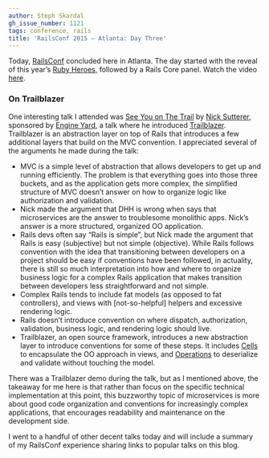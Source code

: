 ```yaml
---
author: Steph Skardal
gh_issue_number: 1121
tags: conference, rails
title: 'RailsConf 2015 — Atlanta: Day Three'
---
```




Today, [RailsConf](https://railsconf.com/2015/) concluded here in Atlanta. The day started with the reveal of this year’s [Ruby Heroes](http://rubyheroes.com/), followed by a Rails Core panel. Watch the video [here](http://confreaks.tv/videos/railsconf2015-ruby-heroes-awards).

### On Trailblazer

One interesting talk I attended was [See You on The Trail](http://confreaks.tv/videos/railsconf2015-trailblazer-a-new-architecture-for-rails) by [Nick Sutterer](https://github.com/apotonick), sponsored by [Engine Yard](https://www.engineyard.com/), a talk where he introduced [Trailblazer](https://github.com/apotonick/trailblazer). Trailblazer is an abstraction layer on top of Rails that introduces a few additional layers that build on the MVC convention. I appreciated several of the arguments he made during the talk:

- MVC is a simple level of abstraction that allows developers to get up and running efficiently. The problem is that everything goes into those three buckets, and as the application gets more complex, the simplified structure of MVC doesn’t answer on how to organize logic like authorization and validation.
- Nick made the argument that DHH is wrong when says that microservices are the answer to troublesome monolithic apps. Nick’s answer is a more structured, organized OO application.
- Rails devs often say “Rails is simple”, but Nick made the argument that Rails is easy (subjective) but not simple (objective). While Rails follows convention with the idea that transitioning between developers on a project should be easy if conventions have been followed, in actuality, there is still so much interpretation into how and where to organize business logic for a complex Rails application that makes transition between developers less straightforward and not simple.
- Complex Rails tends to include fat models (as opposed to fat controllers), and views with [not-so-helpful] helpers and excessive rendering logic.
- Rails doesn’t introduce convention on where dispatch, authorization, validation, business logic, and rendering logic should live.
- Trailblazer, an open source framework, introduces a new abstraction layer to introduce conventions for some of these steps. It includes [Cells](https://github.com/apotonick/cells) to encapsulate the OO approach in views, and [Operations](https://github.com/apotonick/trailblazer#operation) to deserialize and validate without touching the model.

There was a Trailblazer demo during the talk, but as I mentioned above, the takeaway for me here is that rather than focus on the specific technical implementation at this point, this buzzworthy topic of microservices is more about good code organization and conventions for increasingly complex applications, that encourages readability and maintenance on the development side.

I went to a handful of other decent talks today and will include a summary of my RailsConf experience sharing links to popular talks on this blog.


